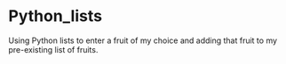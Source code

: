 # Python_lists
Using Python lists to enter a fruit of my choice and adding that fruit to my pre-existing list of fruits.
